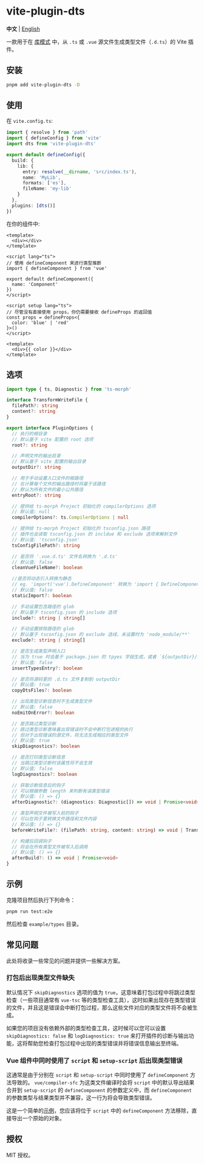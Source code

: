 # vite-plugin-dts

**中文** | [English](./README.md)

一款用于在 [库模式](https://cn.vitejs.dev/guide/build.html#library-mode) 中，从 `.ts` 或 `.vue` 源文件生成类型文件（`.d.ts`）的 Vite 插件。

## 安装

```sh
pnpm add vite-plugin-dts -D
```

## 使用

在 `vite.config.ts`:

```ts
import { resolve } from 'path'
import { defineConfig } from 'vite'
import dts from 'vite-plugin-dts'

export default defineConfig({
  build: {
    lib: {
      entry: resolve(__dirname, 'src/index.ts'),
      name: 'MyLib',
      formats: ['es'],
      fileName: 'my-lib'
    }
  },
  plugins: [dts()]
})
```

在你的组件中:

```vue
<template>
  <div></div>
</template>

<script lang="ts">
// 使用 defineComponent 来进行类型推断
import { defineComponent } from 'vue'

export default defineComponent({
  name: 'Component'
})
</script>
```

```vue
<script setup lang="ts">
// 尽管没有直接使用 props，你仍需要接收 defineProps 的返回值
const props = defineProps<{
  color: 'blue' | 'red'
}>()
</script>

<template>
  <div>{{ color }}</div>
</template>
```

## 选项

```ts
import type { ts, Diagnostic } from 'ts-morph'

interface TransformWriteFile {
  filePath?: string
  content?: string
}

export interface PluginOptions {
  // 执行的根目录
  // 默认基于 vite 配置的 root 选项
  root?: string

  // 声明文件的输出目录
  // 默认基于 vite 配置的输出目录
  outputDir?: string

  // 用于手动设置入口文件的根路径
  // 在计算每个文件的输出路径时将基于该路径
  // 默认为所有文件的最小公共路径
  entryRoot?: string

  // 提供给 ts-morph Project 初始化的 compilerOptions 选项
  // 默认值: null
  compilerOptions?: ts.CompilerOptions | null

  // 提供给 ts-morph Project 初始化的 tsconfig.json 路径
  // 插件也会读取 tsconfig.json 的 incldue 和 exclude 选项来解析文件
  // 默认值: 'tsconfig.json'
  tsConfigFilePath?: string

  // 是否将 '.vue.d.ts' 文件名转换为 '.d.ts'
  // 默认值: false
  cleanVueFileName?: boolean

  //是否将动态引入转换为静态
  // eg. 'import('vue').DefineComponent' 转换为 'import { DefineComponent } from "vue"'
  // 默认值: false
  staticImport?: boolean

  // 手动设置包含路径的 glob
  // 默认基于 tsconfig.json 的 include 选项
  include?: string | string[]

  // 手动设置排除路径的 glob
  // 默认基于 tsconfig.json 的 exclude 选线，未设置时为 'node_module/**'
  exclude?: string | string[]

  // 是否生成类型声明入口
  // 当为 true 时会基于 package.json 的 tpyes 字段生成，或者 `${outputDir}/index.d.ts`
  // 默认值: false
  insertTypesEntry?: boolean

  // 是否将源码里的 .d.ts 文件复制到 outputDir
  // 默认值: true
  copyDtsFiles?: boolean

  // 出现类型诊断信息时不生成类型文件
  // 默认值: false
  noEmitOnError?: boolean

  // 是否跳过类型诊断
  // 跳过类型诊断意味着出现错误时不会中断打包进程的执行
  // 但对于出现错误的源文件，将无法生成相应的类型文件
  // 默认值: true
  skipDiagnostics?: boolean

  // 是否打印类型诊断信息
  // 当跳过类型诊断时该属性将不会生效
  // 默认值: false
  logDiagnostics?: boolean

  // 获取诊断信息后的钩子
  // 可以根据参数 length 来判断有误类型错误
  // 默认值: () => {}
  afterDiagnostic?: (diagnostics: Diagnostic[]) => void | Promise<void>

  // 类型声明文件被写入前的钩子
  // 可以在钩子里转换文件路径和文件内容
  // 默认值: () => {}
  beforeWriteFile?: (filePath: string, content: string) => void | TransformWriteFile

  // 构建后回调钩子
  // 将会在所有类型文件被写入后调用
  // 默认值: () => {}
  afterBuild?: () => void | Promise<void>
}
```

## 示例

克隆项目然后执行下列命令：

```sh
pnpm run test:e2e
```

然后检查 `example/types` 目录。

## 常见问题

此处将收录一些常见的问题并提供一些解决方案。

### 打包后出现类型文件缺失

默认情况下 `skipDiagnostics` 选项的值为 `true`，这意味着打包过程中将跳过类型检查（一些项目通常有 `vue-tsc` 等的类型检查工具），这时如果出现存在类型错误的文件，并且这是错误会中断打包过程，那么这些文件对应的类型文件将不会被生成。

如果您的项目没有依赖外部的类型检查工具，这时候可以您可以设置 `skipDiagnostics: false` 和 `logDiagnostics: true` 来打开插件的诊断与输出功能，这将帮助您检查打包过程中出现的类型错误并将错误信息输出至终端。

### Vue 组件中同时使用了 `script` 和 `setup-script` 后出现类型错误

这通常是由于分别在 `script` 和 `setup-script` 中同时使用了 `defineComponent` 方法导致的。 `vue/compiler-sfc` 为这类文件编译时会将 `script` 中的默认导出结果合并到 `setup-script` 的 `defineComponent` 的参数定义中，而 `defineComponent` 的参数类型与结果类型并不兼容，这一行为将会导致类型错误。

这是一个简单的[示例](https://github.com/qmhc/vite-plugin-dts/blob/main/example/components/BothScripts.vue)，您应该将位于 `script` 中的 `defineComponent` 方法移除，直接导出一个原始的对象。

## 授权

MIT 授权。
